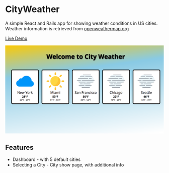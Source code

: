 # CityWeather

A simple React and Rails app for showing weather conditions in US cities. 
Weather information is retrieved from [openweathermap.org](openweathermap.org "Open Weather Map")

[Live Demo](https://city-weather-5.herokuapp.com/#/)

![alt text](https://github.com/AndreC93/CityWeather/blob/master/app/assets/images/live-demo.png?raw=true "Live Demo")

## Features

* Dashboard - with 5 default cities
* Selecting a City - City show page, with additional info
